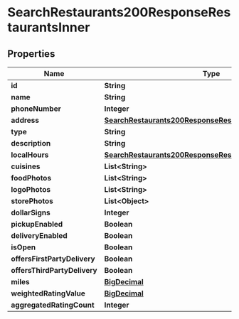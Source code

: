 

# SearchRestaurants200ResponseRestaurantsInner

## Properties

Name | Type | Description | Notes
------------ | ------------- | ------------- | -------------
**id** | **String** |  |  [optional]
**name** | **String** |  |  [optional]
**phoneNumber** | **Integer** |  |  [optional]
**address** | [**SearchRestaurants200ResponseRestaurantsInnerAddress**](SearchRestaurants200ResponseRestaurantsInnerAddress.md) |  |  [optional]
**type** | **String** |  |  [optional]
**description** | **String** |  |  [optional]
**localHours** | [**SearchRestaurants200ResponseRestaurantsInnerLocalHours**](SearchRestaurants200ResponseRestaurantsInnerLocalHours.md) |  |  [optional]
**cuisines** | **List&lt;String&gt;** |  |  [optional]
**foodPhotos** | **List&lt;String&gt;** |  |  [optional]
**logoPhotos** | **List&lt;String&gt;** |  |  [optional]
**storePhotos** | **List&lt;Object&gt;** |  |  [optional]
**dollarSigns** | **Integer** |  |  [optional]
**pickupEnabled** | **Boolean** |  |  [optional]
**deliveryEnabled** | **Boolean** |  |  [optional]
**isOpen** | **Boolean** |  |  [optional]
**offersFirstPartyDelivery** | **Boolean** |  |  [optional]
**offersThirdPartyDelivery** | **Boolean** |  |  [optional]
**miles** | [**BigDecimal**](BigDecimal.md) |  |  [optional]
**weightedRatingValue** | [**BigDecimal**](BigDecimal.md) |  |  [optional]
**aggregatedRatingCount** | **Integer** |  |  [optional]




